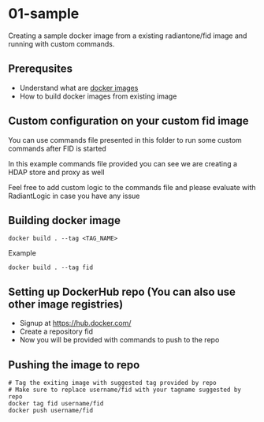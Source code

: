 # 01-sample
Creating a sample docker image from a existing radiantone/fid image and running with custom commands.

## Prerequsites
- Understand what are [docker images](https://www.tutorialspoint.com/docker/docker_images.htm)
- How to build docker images from existing image

## Custom configuration on your custom fid image

You can use commands file presented in this folder to run some custom commands after FID is started

In this example commands file provided you can see we are creating a HDAP store and proxy as well

Feel free to add custom logic to the commands file and please evaluate with RadiantLogic in case you have any issue

## Building docker image
```
docker build . --tag <TAG_NAME>
```
Example
```
docker build . --tag fid
```
## Setting up DockerHub repo (You can also use other image registries)
- Signup at https://hub.docker.com/
- Create a repository fid
- Now you will be provided with commands to push to the repo

## Pushing the image to repo
```
# Tag the exiting image with suggested tag provided by repo
# Make sure to replace username/fid with your tagname suggested by repo
docker tag fid username/fid
docker push username/fid
```
